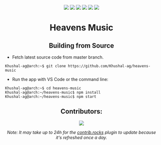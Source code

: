 <div align=center>

![][views] ![][stars] ![][forks] ![][issues] ![][license] ![][repo-size]

# Heavens Music

<!-- ### **[<kbd> <br> &nbsp; **Click to Visit WebPage** &nbsp; <br> </kbd>][site]** -->

<!-- ## Directory Structure

</div>

```

```

<div align = center> -->

## Building from Source

</div>

- Fetch latest source code from master branch.

```console
Khushal-ag@arch:~$ git clone https://github.com/Khushal-ag/heavens-music
```

- Run the app with VS Code or the command line:

```console
Khushal-ag@arch:~$ cd heavens-music
Khushal-ag@arch:~/heavens-music$ npm install
Khushal-ag@arch:~/heavens-music$ npm start
```

<div align = center>

## Contributors:

[![][contributors]][contributors-graph]

_Note: It may take up to 24h for the [contrib.rocks][contrib-rocks] plugin to update because it's refreshed once a day._

</div>

<!----------------------------------{ Labels }--------------------------------->

[views]: https://komarev.com/ghpvc/?username=heavens-music&label=view%20counter&color=red&style=flat
[repo-size]: https://img.shields.io/github/repo-size/Khushal-ag/heavens-music
[issues]: https://img.shields.io/github/issues-raw/Khushal-ag/heavens-music
[license]: https://img.shields.io/github/license/Khushal-ag/heavens-music
[forks]: https://img.shields.io/github/forks/Khushal-ag/heavens-music?style=flat
[stars]: https://img.shields.io/github/stars/Khushal-ag/heavens-music
[contributors]: https://contrib.rocks/image?repo=Khushal-ag/heavens-music&max=500
[contributors-graph]: https://github.com/Khushal-ag/heavens-music/graphs/contributors
[contrib-rocks]: https://contrib.rocks/preview?repo=Khushal-ag%2Fheavens-music

<!-----------------------------------{ Links }---------------------------------->

[site]: https://Khushal-ag.github.io/heavens-music

